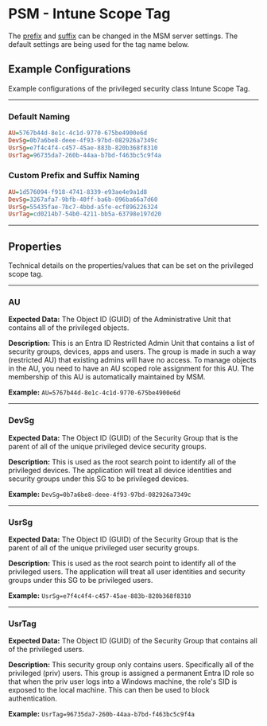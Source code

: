 # PSM - Intune Scope Tag

The [prefix](/Reference/Settings/Environmental-Variables-Reference/#msm_name_prefix) and [suffix](/Reference/Settings/Environmental-Variables-Reference/#msm_name_suffix) can be changed in the MSM server settings. The default settings are being used for the tag name below.

## Example Configurations

Example configurations of the privileged security class Intune Scope Tag.

---

### Default Naming

``` INI title="MSM - PSM"
AU=5767b44d-8e1c-4c1d-9770-675be4900e6d
DevSg=0b7a6be8-deee-4f93-97bd-082926a7349c
UsrSg=e7f4c4f4-c457-45ae-883b-820b368f8310
UsrTag=96735da7-260b-44aa-b7bd-f463bc5c9f4a
```

### Custom Prefix and Suffix Naming

``` INI title="eLabs - PSM - Cloud"
AU=1d576094-f918-4741-8339-e93ae4e9a1d8
DevSg=3267afa7-9bfb-40ff-ba6b-096ba66a7d60
UsrSg=55435fae-7bc7-4bbd-a5fe-ecf896226324
UsrTag=cd0214b7-54b0-4211-bb5a-63798e197d20
```

---

## Properties

Technical details on the properties/values that can be set on the privileged scope tag.

---

### AU

**Expected Data:**
The Object ID (GUID) of the Administrative Unit that contains all of the privileged objects.

**Description:**
This is an Entra ID Restricted Admin Unit that contains a list of security groups, devices, apps and users.
The group is made in such a way (restricted AU) that existing admins will have no access. To manage objects in the AU, you need to have an AU scoped role assignment for this AU.
The membership of this AU is automatically maintained by MSM.

**Example:**
`AU=5767b44d-8e1c-4c1d-9770-675be4900e6d`

---

### DevSg

**Expected Data:**
The Object ID (GUID) of the Security Group that is the parent of all of the unique privileged device security groups.

**Description:**
This is used as the root search point to identify all of the privileged devices.
The application will treat all device identities and security groups under this SG to be privileged devices.

**Example:**
`DevSg=0b7a6be8-deee-4f93-97bd-082926a7349c`

---

### UsrSg

**Expected Data:**
The Object ID (GUID) of the Security Group that is the parent of all of the unique privileged user security groups.

**Description:**
This is used as the root search point to identify all of the privileged users.
The application will treat all user identities and security groups under this SG to be privileged users.

**Example:**
`UsrSg=e7f4c4f4-c457-45ae-883b-820b368f8310`

---

### UsrTag

**Expected Data:**
The Object ID (GUID) of the Security Group that contains all of the privileged users.

**Description:**
This security group only contains users. Specifically all of the privileged (priv) users.
This group is assigned a permanent Entra ID role so that when the priv user logs into a Windows machine, the role's SID is exposed to the local machine. This can then be used to block authentication.

**Example:**
`UsrTag=96735da7-260b-44aa-b7bd-f463bc5c9f4a`
